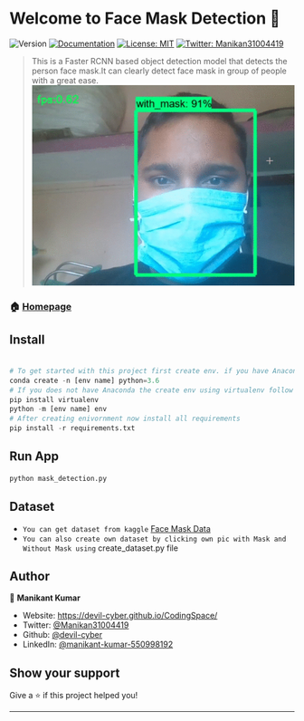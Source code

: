 # Welcome to Face Mask Detection 👋
![Version](https://img.shields.io/badge/version-1.0.0-blue.svg?cacheSeconds=2592000)
[![Documentation](https://img.shields.io/badge/documentation-yes-brightgreen.svg)](https://github.com/devil-cyber/Mask-Detection/README.md)
[![License: MIT](https://img.shields.io/badge/License-MIT-yellow.svg)](#)
[![Twitter: Manikan31004419](https://img.shields.io/twitter/follow/Manikan31004419.svg?style=social)](https://twitter.com/Manikan31004419)

> This is a Faster RCNN based object detection model that detects the person face mask.It can clearly detect face mask in group of people with a great ease.
![Demo](video.gif)

### 🏠 [Homepage](https://github.com/devil-cyber/Mask-Detection/README.md)



## Install

```python

# To get started with this project first create env. if you have Anaconda then create env using below command:
conda create -n [env name] python=3.6
# If you does not have Anaconda the create env using virtualenv follow below command:
pip install virtualenv
python -m [env name] env
# After creating enivornment now install all requirements
pip install -r requirements.txt

```


## Run App

```sh
python mask_detection.py
```
## Dataset
- `You can get dataset from kaggle` [Face Mask Data](https://www.kaggle.com/andrewmvd/face-mask-detection)
- `You can also create own dataset by clicking own pic with Mask and Without Mask using`  create_dataset.py file


## Author

👤 **Manikant Kumar**

* Website: https://devil-cyber.github.io/CodingSpace/
* Twitter: [@Manikan31004419](https://twitter.com/Manikan31004419)
* Github: [@devil-cyber](https://github.com/devil-cyber)
* LinkedIn: [@manikant-kumar-550998192](https://linkedin.com/in/manikant-kumar-550998192)

## Show your support

Give a ⭐️ if this project helped you!


***
 